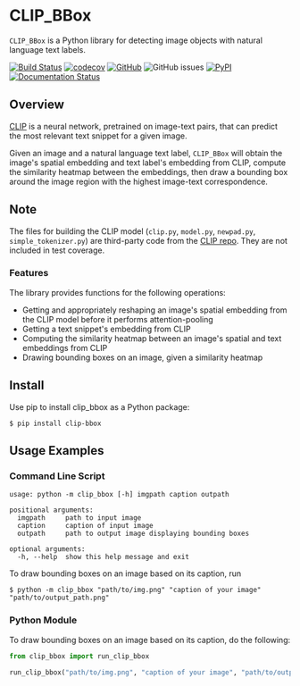 
# CLIP_BBox

`CLIP_BBox` is a Python library for detecting image objects with natural language text labels. 

[![Build Status](https://github.com/graceduansu/clip_bbox/workflows/Build%20Status/badge.svg?branch=main)](https://github.com/graceduansu/clip_bbox/actions?query=workflow%3A%22Build+Status%22)
[![codecov](https://codecov.io/gh/graceduansu/clip_bbox/branch/main/graph/badge.svg)](https://codecov.io/gh/graceduansu/clip_bbox)
[![GitHub](https://img.shields.io/github/license/graceduansu/clip_bbox)](./LICENSE)
![GitHub issues](https://img.shields.io/github/issues/graceduansu/clip_bbox)
[![PyPI](https://img.shields.io/pypi/v/clip-bbox)](https://pypi.org/project/clip-bbox/)
[![Documentation Status](https://readthedocs.org/projects/clip-bbox/badge/?version=latest)](https://clip-bbox.readthedocs.io/en/latest/?badge=latest)


## Overview

[CLIP](https://github.com/openai/CLIP) is a neural network, pretrained on image-text pairs, that can predict the most relevant text snippet for a given image. 

Given an image and a natural language text label, `CLIP_BBox` will obtain the image's spatial embedding and text label's embedding from CLIP, compute the similarity heatmap between the embeddings, then draw a bounding box around the image region with the highest image-text correspondence. 

## Note
The files for building the CLIP model (`clip.py`, `model.py`, `newpad.py`, `simple_tokenizer.py`) are third-party code from the [CLIP repo](https://github.com/openai/CLIP). They are not included in test coverage.

### Features

The library provides functions for the following operations:
* Getting and appropriately reshaping an image's spatial embedding from the CLIP model before it performs attention-pooling
* Getting a text snippet's embedding from CLIP
* Computing the similarity heatmap between an image's spatial and text embeddings from CLIP
* Drawing bounding boxes on an image, given a similarity heatmap

## Install

Use pip to install clip_bbox as a Python package:

    $ pip install clip-bbox

## Usage Examples

### Command Line Script
```
usage: python -m clip_bbox [-h] imgpath caption outpath

positional arguments:
  imgpath     path to input image
  caption     caption of input image
  outpath     path to output image displaying bounding boxes

optional arguments:
  -h, --help  show this help message and exit
```

To draw bounding boxes on an image based on its caption, run

    $ python -m clip_bbox "path/to/img.png" "caption of your image" "path/to/output_path.png"

### Python Module

To draw bounding boxes on an image based on its caption, do the following:

```python
from clip_bbox import run_clip_bbox

run_clip_bbox("path/to/img.png", "caption of your image", "path/to/output_path.png")
```
